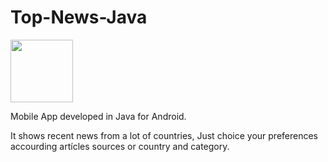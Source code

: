 # Top-News-Java

<img src="https://github.com/ccarpul/Top-News-Kotlin/blob/master/icons8-noticias-96.png"
width="100">


Mobile App developed in Java for Android.

It shows recent news from a lot of countries,
Just choice your preferences accourding artícles 
sources or country and category.
